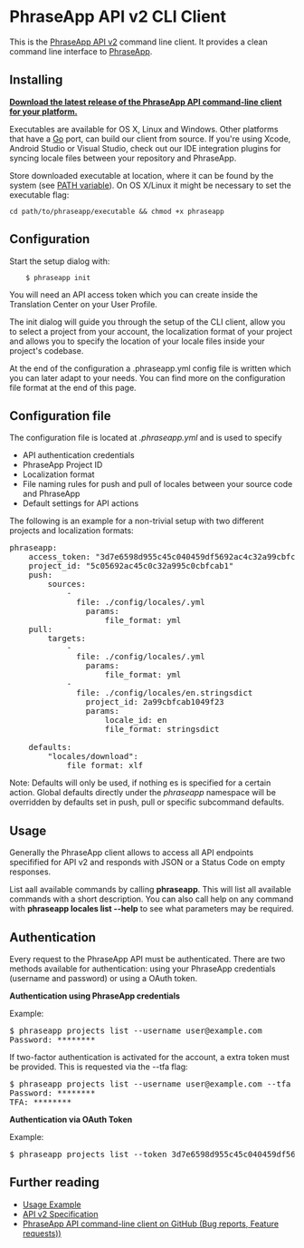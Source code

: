 # PhraseApp API v2 CLI Client

This is the [PhraseApp API v2](http://docs.phraseapp.com/api/v2) command line
client. It provides a clean command line interface to [PhraseApp](https://phraseapp.com).


## Installing

**[Download the latest release of the PhraseApp API command-line client for your platform.](https://github.com/phrase/phraseapp-client/releases/latest)** 

Executables are available for OS X, Linux and Windows. Other platforms that have a [Go](http://golang.org/) port, can build our client from source. If you're using Xcode, Android Studio or Visual Studio, check out our IDE integration plugins for syncing locale files between your repository and PhraseApp.

Store downloaded executable at location, where it can be found by the system (see [PATH variable](http://en.wikipedia.org/wiki/PATH_%28variable%29)). On OS X/Linux it might be necessary to set the executable flag:

	cd path/to/phraseapp/executable && chmod +x phraseapp

## Configuration

Start the setup dialog with:

		$ phraseapp init

You will need an API access token which you can create inside the Translation Center on your User Profile.

The init dialog will guide you through the setup of the CLI client, allow you to select a project from your account, the localization format of your project and allows you to specify the location of your locale files inside your project's codebase.

At the end of the configuration a .phraseapp.yml config file is written which you can later adapt to your needs. You can find more on the configuration file format at the end of this page.

## Configuration file

 The configuration file is located at *.phraseapp.yml* and is used to specify

 * API authentication credentials
 * PhraseApp Project ID
 * Localization format
 * File naming rules for push and pull of locales between your source code and PhraseApp
 * Default settings for API actions

The following is an example for a non-trivial setup with two different projects and localization formats:
<pre>
phraseapp:
	access_token: "3d7e6598d955c45c040459df5692ac4c32a99cbfcab1049f237af1b928a17793"
	project_id: "5c05692ac45c0c32a995c0cbfcab1"
	push:
		sources:
			-
			  file: ./config/locales/<locale_name>.yml
				params:
					file_format: yml
	pull:
		targets:
			-
			  file: ./config/locales/<locale_name>.yml
				params:
					file_format: yml
			-
			  file: ./config/locales/en.stringsdict
				project_id: 2a99cbfcab1049f23
				params:
					locale_id: en
					file_format: stringsdict

	defaults:
		"locales/download":
			file_format: xlf
</pre>

Note: Defaults will only be used, if nothing es is specified for a certain action. Global defaults directly under the *phraseapp* namespace will be overridden by defaults set in push, pull or specific subcommand defaults.

## Usage
Generally the PhraseApp client allows to access all API endpoints specifified for API v2 and responds with JSON or a Status Code on empty responses.

List aall available commands by calling **phraseapp**. This will list all available commands with a short description. You can also call help on any command with **phraseapp locales list --help** to see what parameters may be required.

## Authentication

Every request to the PhraseApp API must be authenticated. There are two methods available for authentication: using your PhraseApp credentials (username and password) or using a OAuth token.

**Authentication using PhraseApp credentials**

Example:

<pre>
$ phraseapp projects list --username user@example.com
Password: ********
</pre>

If two-factor authentication is activated for the account, a extra token must be provided. This is requested via the --tfa flag:

<pre>
$ phraseapp projects list --username user@example.com --tfa
Password: ********
TFA: ********
</pre>

**Authentication via OAuth Token**

Example:

<pre>
$ phraseapp projects list --token 3d7e6598d955c45c040459df5692ac4c32a99cbfcab1049f237af1b928a17793
</pre>


## Further reading
* [Usage Example](http://docs.phraseapp.com/api/v2/examples/)
* [API v2 Specification](http://docs.phraseapp.com/api/v2/)
* [PhraseApp API command-line client on GitHub (Bug reports, Feature requests))](https://github.com/phrase/phraseapp-client)
